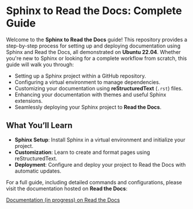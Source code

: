 # Sphinx to Read the Docs: Complete Guide

Welcome to the **Sphinx to Read the Docs** guide! This repository provides a step-by-step process for setting up and deploying documentation using Sphinx and Read the Docs, all demonstrated on **Ubuntu 22.04**. Whether you're new to Sphinx or looking for a complete workflow from scratch, this guide will walk you through:

- Setting up a Sphinx project within a GitHub repository.
- Configuring a virtual environment to manage dependencies.
- Customizing your documentation using **reStructuredText** (`.rst`) files.
- Enhancing your documentation with themes and useful Sphinx extensions.
- Seamlessly deploying your Sphinx project to **Read the Docs**.

## What You’ll Learn

- **Sphinx Setup**: Install Sphinx in a virtual environment and initialize your project.
- **Customization**: Learn to create and format pages using reStructuredText.
- **Deployment**: Configure and deploy your project to Read the Docs with automatic updates.

For a full guide, including detailed commands and configurations, please visit the documentation hosted on **Read the Docs**:

[Documentation (in progress) on Read the Docs]()
